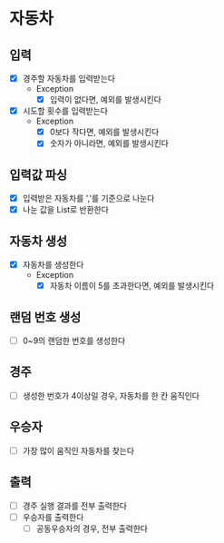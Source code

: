 # 자동차

## 입력
- [x] 경주할 자동차를 입력받는다
  - Exception
    - [x] 입력이 없다면, 예외를 발생시킨다
    
- [x] 시도할 횟수를 입력받는다
  - Exception
    - [x] 0보다 작다면, 예외를 발생시킨다
    - [x] 숫자가 아니라면, 예외를 발생시킨다
  
## 입력값 파싱
- [x] 입력받은 자동차를 ','를 기준으로 나눈다
- [x] 나눈 값을 List로 반환한다

## 자동차 생성
- [x] 자동차를 생성한다
  - Exception
    - [x] 자동차 이름이 5를 초과한다면, 예외를 발생시킨다

## 랜덤 번호 생성
- [ ] 0~9의 랜덤한 번호를 생성한다

## 경주
- [ ] 생성한 번호가 4이상일 경우, 자동차를 한 칸 움직인다

## 우승자
- [ ] 가장 많이 움직인 자동차를 찾는다

## 출력
- [ ] 경주 실행 결과를 전부 출력한다
- [ ] 우승자를 출력한다
  - [ ] 공동우승자의 경우, 전부 출력한다